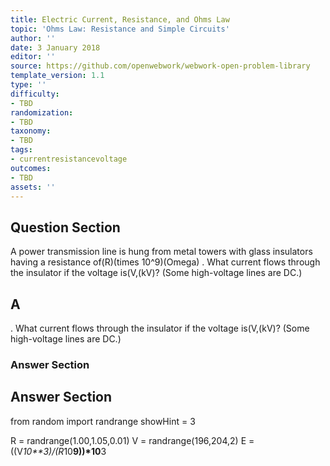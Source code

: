 ```yaml
---
title: Electric Current, Resistance, and Ohms Law
topic: 'Ohms Law: Resistance and Simple Circuits'
author: ''
date: 3 January 2018
editor: ''
source: https://github.com/openwebwork/webwork-open-problem-library
template_version: 1.1
type: ''
difficulty:
- TBD
randomization:
- TBD
taxonomy:
- TBD
tags:
- currentresistancevoltage
outcomes:
- TBD
assets: ''
---
```


## Question Section 

A power transmission line is hung from metal towers with  glass insulators having a resistance of(R)(times 10^9)(Omega) . What current flows through the insulator if the voltage is(V,(kV)? (Some high-voltage lines are DC.)

## A
. What current flows through the insulator if the voltage is(V,(kV)? (Some high-voltage lines are DC.)
### Answer Section


## Answer Section

from random import randrange
showHint = 3


R = randrange(1.00,1.05,0.01)
V = randrange(196,204,2)
E = ((V*10**3)/(R*10**9))*10**3